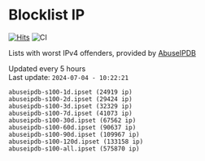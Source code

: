 # Blocklist IP

[![Hits](https://hits.seeyoufarm.com/api/count/incr/badge.svg?url=https%3A%2F%2Fgithub.com%2Fborestad%2Fblocklist-ip%2F&count_bg=%2379C83D&title_bg=%23555555&icon=&icon_color=%23E7E7E7&title=hits&edge_flat=false)](https://hits.seeyoufarm.com)  ![CI](https://img.shields.io/github/workflow/status/borestad/blocklist-ip/CI?style=flat-square)

Lists with worst IPv4 offenders, provided by [AbuseIPDB](https://www.abuseipdb.com/)

<!-- FOOTER-PLACEHOLDER -->
Updated every 5 hours<br>
Last update: `2024-07-04 - 10:22:21`
```
abuseipdb-s100-1d.ipset (24919 ip)
abuseipdb-s100-2d.ipset (29424 ip)
abuseipdb-s100-3d.ipset (32329 ip)
abuseipdb-s100-7d.ipset (41073 ip)
abuseipdb-s100-30d.ipset (67562 ip)
abuseipdb-s100-60d.ipset (90637 ip)
abuseipdb-s100-90d.ipset (109967 ip)
abuseipdb-s100-120d.ipset (133158 ip)
abuseipdb-s100-all.ipset (575870 ip)
```

